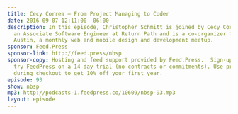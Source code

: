 ```yaml
---
title: Cecy Correa — From Project Managing to Coder
date: 2016-09-07 12:11:00 -06:00
description: In this episode, Christopher Schmitt is joined by Cecy Correa, who is
  an Associate Software Engineer at Return Path and is a co-organizer for Refresh
  Austin, a monthly web and mobile design and development meetup.
sponsor: Feed.Press
sponsor-link: http://feed.press/nbsp
sponsor-copy: Hosting and feed support provided by Feed.Press.  Sign-up today and
  try FeedPress on a 14 day trial (no contracts or commitments). Use promo code *nbsp*
  during checkout to get 10% off your first year.
episode: 93
show: nbsp
mp3: http://podcasts-1.feedpress.co/10609/nbsp-93.mp3
layout: episode
---
```


